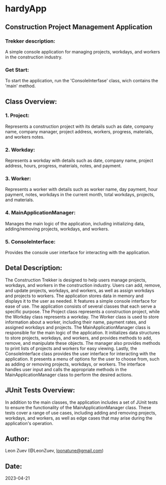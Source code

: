 # hardyApp

## Construction Project Management Application

### Trekker description:
A simple console application for managing projects, workdays,
and workers in the construction industry.

### Get Start:
To start the application, run the 'ConsoleInterfase' class,
wich contains the 'main' method.

## Class Overview:
### 1. Project:
Represents a construction project with its details such as
date, company name, company manager, project address, workers,
progress, materials, and workers notes.
### 2. Workday:
Represents a workday with details such as date, company
name, project address, hours, progress, materials, notes, and 
payment.
### 3. Worker:
Represents a worker with details such as worker name, day 
payment, hour payment, notes, workdays in the current month, total
workdays, projects, and materials.
### 4. MainApplicationManager:
Manages the main logic of the
application, including initializing data, adding/removing projects,
workdays, and workers.
### 5. ConsoleInterface:
Provides the console user interface for interacting
with the application.

## Detal Description:
The Construction Trekker is designed to help users manage projects,
workdays, and workers in the construction industry. Users can add,
remove, and update projects, workdays, and workers, as well as assign 
workdays and projects to workers. The application stores data in memory 
and displays it to the user as needed. It features a simple console 
interface for ease of use.
The application consists of several classes that each serve a specific
purpose. The Project class represents a construction project, while the 
Workday class represents a workday. The Worker class is used to store
information about a worker, including their name, payment rates, and
assigned workdays and projects.
The MainApplicationManager class is responsible for the main logic of
the application. It initializes data structures to store projects, workdays,
and workers, and provides methods to add, remove, and manipulate these 
objects. The manager also provides methods to print lists of projects and
workers for easy viewing.
Lastly, the ConsoleInterface class provides the user interface for
interacting with the application. It presents a menu of options for the user
to choose from, such as adding or removing projects, workdays, or
workers. The interface handles user input and calls the appropriate
methods in the MainApplicationManager class to perform the desired
actions.

## JUnit Tests Overview:
In addition to the main classes, the application includes a set of JUnit
tests to ensure the functionality of the MainApplicationManager class.
These tests cover a range of use cases, including adding and removing
projects, workdays, and workers, as well as edge cases that may arise
during the application's operation.

## Author:
Leon Zuev (@LeonZuev, loonatune@gmail.com)

## Date:
2023-04-21

 
